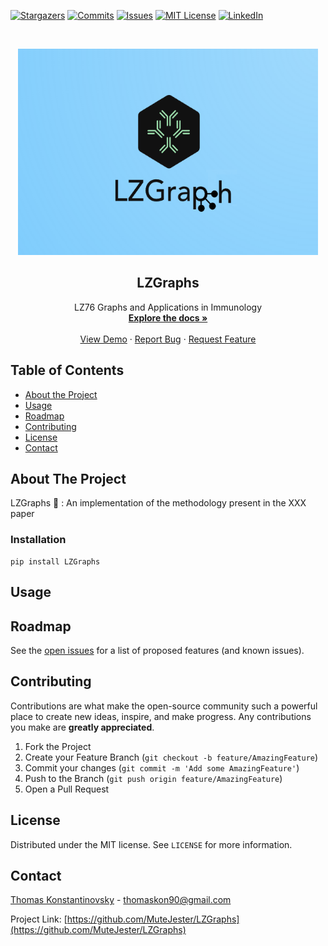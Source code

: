 <p align="center">

[![Stargazers][stars-shield]][stars-url]
[![Commits][commits-shield]][commits-url]
[![Issues][issues-shield]][issues-url]
[![MIT License][license-shield]][license-url]
[![LinkedIn][linkedin-shield]][linkedin-url]

</p>


<!-- PROJECT LOGO -->
<br />
<p align="center">
  <a href="https://github.com/MuteJester/LZGraphs">
    <img src="https://github.com/MuteJester/LZGraphs/blob/master/misc/lzglogo2.png" alt="Logo" width="480" height="330">
  </a>

  <h2 align="center">LZGraphs</h2>

  <p align="center">
    LZ76 Graphs and Applications in Immunology
    <br />
    <a href="https://LZGraphs.readthedocs.io/"><strong>Explore the docs »</strong></a>
    <br />
    <br />
    <a href="https://github.com/MuteJester/LZGraphs/wiki/">View Demo</a>
    ·
    <a href="https://github.com/MuteJester/LZGraphs/issues">Report Bug</a>
    ·
    <a href="https://github.com/MuteJester/LZGraphs/issues">Request Feature</a>
  </p>
</p>



<!-- TABLE OF CONTENTS -->
## Table of Contents

* [About the Project](#about-the-project)
* [Usage](#usage)
* [Roadmap](#roadmap)
* [Contributing](#contributing)
* [License](#license)
* [Contact](#contact)



<!-- ABOUT THE PROJECT -->
## About The Project
LZGraphs :dna: :
An implementation of the methodology present in the XXX paper


### Installation
```
pip install LZGraphs
```

<!-- USAGE EXAMPLES -->
## Usage



<!-- ROADMAP -->
## Roadmap

See the [open issues](https://github.com/MuteJester/LZGraphs/issues) for a list of proposed features (and known issues).

<!-- CONTRIBUTING -->
## Contributing


Contributions are what make the open-source community such a powerful place to create new ideas, inspire, and make progress. Any contributions you make are **greatly appreciated**.

1. Fork the Project
2. Create your Feature Branch (`git checkout -b feature/AmazingFeature`)
3. Commit your changes (`git commit -m 'Add some AmazingFeature'`)
4. Push to the Branch (`git push origin feature/AmazingFeature`)
5. Open a Pull Request


<!-- LICENSE -->
## License

Distributed under the MIT license. See `LICENSE` for more information.



<!-- CONTACT -->
## Contact

[Thomas Konstantinovsky]() - thomaskon90@gmail.com

Project Link: [https://github.com/MuteJester/LZGraphs](https://github.com/MuteJester/LZGraphs)





<!-- MARKDOWN LINKS & IMAGES -->
[stars-shield]: https://img.shields.io/github/stars/MuteJester/LZGraphs.svg?style=flat-square
[stars-url]: https://github.com/MuteJester/LZGraphs/stargazers
[issues-shield]: https://img.shields.io/github/issues/MuteJester/LZGraphs.svg?style=flat-square
[issues-url]: https://github.com/MuteJester/LZGraphs/issues
[license-shield]: https://img.shields.io/github/license/MuteJester/LZGraphs.svg?style=flat-square
[license-url]: https://github.com/MuteJester/LZGraphs/blob/master/LICENSE
[commits-shield]: https://img.shields.io/github/commit-activity/m/MuteJester/LZGraphs?style=flat-square
[commits-url]: https://github.com/MuteJester/LZGraphs
[linkedin-shield]: https://img.shields.io/badge/-LinkedIn-black.svg?style=flat-square&logo=linkedin&colorB=555
[linkedin-url]: https://www.linkedin.com/in/thomas-konstantinovsky-56230117b/

